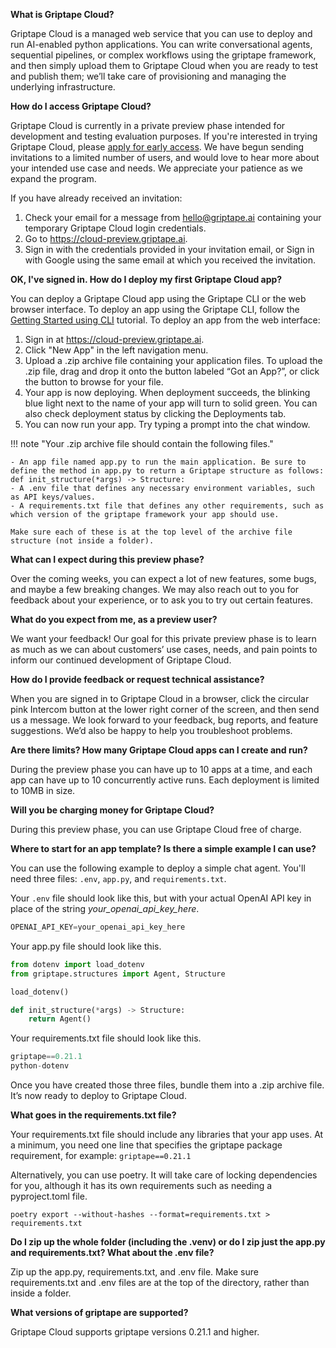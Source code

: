 __What is Griptape Cloud?__

Griptape Cloud is a managed web service that you can use to deploy and run AI-enabled python applications. You can write conversational agents, sequential pipelines, or complex workflows using the griptape framework, and then simply upload them to Griptape Cloud when you are ready to test and publish them; we’ll take care of provisioning and managing the underlying infrastructure.

__How do I access Griptape Cloud?__

Griptape Cloud is currently in a private preview phase intended for development and testing evaluation purposes. If you're interested in trying Griptape Cloud, please [apply for early access](https://webforms.pipedrive.com/f/6k34Wv0Ye9456wvshJGnCrbj9UIEIZ2GJsHIbsif4kN0IaR1OnOXhbstBF0qspJL2j). We have begun sending invitations to a limited number of users, and would love to hear more about your intended use case and needs. We appreciate your patience as we expand the program.

If you have already received an invitation:
1. Check your email for a message from hello@griptape.ai containing your temporary Griptape Cloud login credentials. 
2. Go to https://cloud-preview.griptape.ai.
3. Sign in with the credentials provided in your invitation email, or Sign in with Google using the same email at which you received the invitation. 

__OK, I've signed in. How do I deploy my first Griptape Cloud app?__

You can deploy a Griptape Cloud app using the Griptape CLI or the web browser interface. To deploy an app using the Griptape CLI, follow the [Getting Started using CLI](quickstart-cli.md) tutorial. To deploy an app from the web interface:

1. Sign in at https://cloud-preview.griptape.ai.
2. Click "New App" in the left navigation menu.
3. Upload a .zip archive file containing your application files. To upload the .zip file, drag and drop it onto the button labeled “Got an App?”, or click the button to browse for your file.
4. Your app is now deploying. When deployment succeeds, the blinking blue light next to the name of your app will turn to solid green. You can also check deployment status by clicking the Deployments tab.
5. You can now run your app. Try typing a prompt into the chat window.

!!! note "Your .zip archive file should contain the following files."

    - An app file named app.py to run the main application. Be sure to define the method in app.py to return a Griptape structure as follows:  def init_structure(*args) -> Structure:
    - A .env file that defines any necessary environment variables, such as API keys/values.
    - A requirements.txt file that defines any other requirements, such as which version of the griptape framework your app should use.
        
    Make sure each of these is at the top level of the archive file structure (not inside a folder).

    
__What can I expect during this preview phase?__

Over the coming weeks, you can expect a lot of new features, some bugs, and maybe a few breaking changes. We may also reach out to you for feedback about your experience, or to ask you to try out certain features.

__What do you expect from me, as a preview user?__

We want your feedback! Our goal for this private preview phase is to learn as much as we can about customers’ use cases, needs, and pain points to inform our continued development of Griptape Cloud.

__How do I provide feedback or request technical assistance?__

When you are signed in to Griptape Cloud in a browser, click the circular pink Intercom button at the lower right corner of the screen, and then send us a message. We look forward to your feedback, bug reports, and feature suggestions. We’d also be happy to help you troubleshoot problems. 

__Are there limits? How many Griptape Cloud apps can I create and run?__

During the preview phase you can have up to 10 apps at a time, and each app can have up to 10 concurrently active runs. Each deployment is limited to 10MB in size.

__Will you be charging money for Griptape Cloud?__

During this preview phase, you can use Griptape Cloud free of charge.

__Where to start for an app template? Is there a simple example I can use?__

You can use the following example to deploy a simple chat agent. You'll need three files: `.env`, `app.py`, and `requirements.txt`.

Your `.env` file should look like this, but with your actual OpenAI API key in place of the string _your_openai_api_key_here_.

```py title=".env" hl_lines="3" linenums="1"
OPENAI_API_KEY=your_openai_api_key_here
```

Your app.py file should look like this.

```py title="app.py" hl_lines="3" linenums="1"
from dotenv import load_dotenv
from griptape.structures import Agent, Structure

load_dotenv()

def init_structure(*args) -> Structure:
    return Agent()
```

Your requirements.txt file should look like this.

```py title="requirements.txt" hl_lines="3" linenums="1"
griptape==0.21.1
python-dotenv
```

Once you have created those three files, bundle them into a .zip archive file. It’s now ready to deploy to Griptape Cloud.

__What goes in the requirements.txt file?__

Your requirements.txt file should include any libraries that your app uses. At a minimum, you need one line that specifies the griptape package requirement, for example:
`griptape==0.21.1`

Alternatively, you can use poetry. It will take care of locking dependencies for you, although it has its own requirements such as needing a pyproject.toml file.

`poetry export --without-hashes --format=requirements.txt > requirements.txt`

__Do I zip up the whole folder (including the .venv) or do I zip just the app.py and requirements.txt? What about the .env file?__

Zip up the app.py, requirements.txt, and .env file. Make sure requirements.txt and .env files are at the top of the directory, rather than inside a folder.

__What versions of griptape are supported?__

Griptape Cloud supports griptape versions 0.21.1 and higher.

